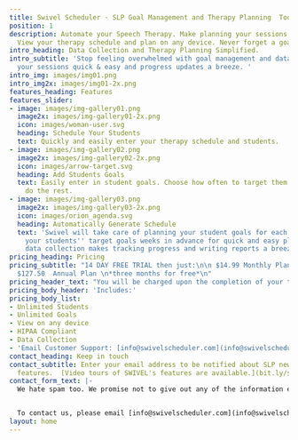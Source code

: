 ```yaml
---
title: Swivel Scheduler · SLP Goal Management and Therapy Planning  Tool
position: 1
description: Automate your Speech Therapy. Make planning your sessions easy & automatic.
  View your therapy schedule and plan on any device. Never forget a goal again.
intro_heading: Data Collection and Therapy Planning Simplified.
intro_subtitle: 'Stop feeling overwhelmed with goal management and data. Make planning
  your sessions quick & easy and progress updates a breeze. '
intro_img: images/img01.png
intro_img2x: images/img01-2x.png
features_heading: Features
features_slider:
- image: images/img-gallery01.png
  image2x: images/img-gallery01-2x.png
  icon: images/woman-user.svg
  heading: Schedule Your Students
  text: Quickly and easily enter your therapy schedule and students.
- image: images/img-gallery02.png
  image2x: images/img-gallery02-2x.png
  icon: images/arrow-target.svg
  heading: Add Students Goals
  text: Easily enter in student goals. Choose how often to target them and let Swivel
    do the rest.
- image: images/img-gallery03.png
  image2x: images/img-gallery03-2x.png
  icon: images/orion_agenda.svg
  heading: Automatically Generate Schedule
  text: 'Swivel will take care of planning your student goals for each session. Know
    your students'' target goals weeks in advance for quick and easy planning. Digital
    data collection makes tracking progress and writing reports a breeze!  '
pricing_heading: Pricing
pricing_subtitle: "14 DAY FREE TRIAL then just:\n\n $14.99 Monthly Plan \n\nor\n\n
  $127.50  Annual Plan \n*three months for free*\n"
pricing_header_text: "You will be charged upon the completion of your trial.  \n"
pricing_body_header: 'Includes:'
pricing_body_list:
- Unlimited Students
- Unlimited Goals
- View on any device
- HIPAA Compliant
- Data Collection
- 'Email Customer Support: [info@swivelscheduler.com](info@swivelscheduler.com)'
contact_heading: Keep in touch
contact_subtitle: Enter your email address to be notified about SLP news and new Swivel
  features.  [Video tours of SWIVEL's features are available.](bit.ly/swivelvideos)
contact_form_text: |-
  We hate spam too. We promise not to give out any of the information entered onto this site.


  To contact us, please email [info@swivelscheduler.com](info@swivelscheduler.com)
layout: home
---
```


